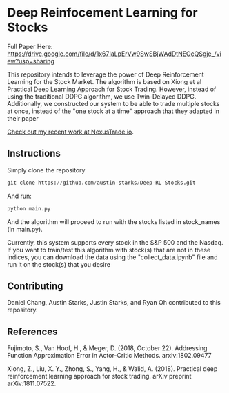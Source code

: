 # Deep Reinfocement Learning for Stocks

Full Paper Here: https://drive.google.com/file/d/1x67IaLpErVw9SwSBjWAdDtNEOcQSgje_/view?usp=sharing

This repository intends to leverage the power of Deep Reinforcement Learning for the Stock Market. The algorithm is based on Xiong et al Practical Deep Learning Approach for Stock Trading. However, instead of using the traditional DDPG algorithm, we use Twin-Delayed DDPG. Additionally, we constructed our system to be able to trade multiple stocks at once, instead of the "one stock at a time" approach that they adapted in their paper

[Check out my recent work at NexusTrade.io](https://nexustrade.io/). 

## Instructions

Simply clone the repository

```python
git clone https://github.com/austin-starks/Deep-RL-Stocks.git
```

And run:

```python
python main.py
```

And the algorithm will proceed to run with the stocks listed in stock_names (in main.py).

Currently, this system supports every stock in the S&P 500 and the Nasdaq. If you want to train/test this algorithm with stock(s) that are not in these indices, you can download the data using the "collect_data.ipynb" file and run it on the stock(s) that you desire

## Contributing

Daniel Chang, Austin Starks, Justin Starks, and Ryan Oh contributed to this repository.

## References

Fujimoto, S., Van Hoof, H., & Meger, D. (2018, October 22). Addressing Function Approximation Error in Actor-Critic Methods. arxiv:1802.09477

Xiong, Z., Liu, X. Y., Zhong, S., Yang, H., & Walid, A. (2018). Practical deep reinforcement
learning approach for stock trading. arXiv preprint arXiv:1811.07522.
